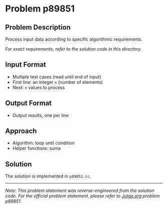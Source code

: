 # Problem p89851

## Problem Description

Process input data according to specific algorithmic requirements.

*For exact requirements, refer to the solution code in this directory.*

## Input Format

- Multiple test cases (read until end of input)
- First line: an integer `n` (number of elements)
- Next: `n` values to process

## Output Format

- Output results, one per line

## Approach

- Algorithm: loop until condition
- Helper functions: suma

## Solution

The solution is implemented in `p89851.cc`.

---

*Note: This problem statement was reverse-engineered from the solution code. For the official problem statement, please refer to [Jutge.org](https://jutge.org/) problem p89851.*
